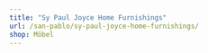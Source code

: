 ```yaml
---
title: "Sy Paul Joyce Home Furnishings"
url: /san-pablo/sy-paul-joyce-home-furnishings/
shop: Möbel
---
```

